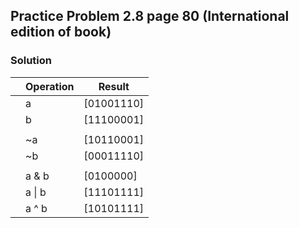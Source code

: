 ## Practice Problem 2.8 page 80 (International edition of book)

### Solution
||Operation|Result|
|---|---|---|
||a|[01001110]
||b|[11100001]
|||
||~a|[10110001]
||~b|[00011110]
|||
||a & b|[0100000]
||a \| b |[11101111]
||a ^ b|[10101111]